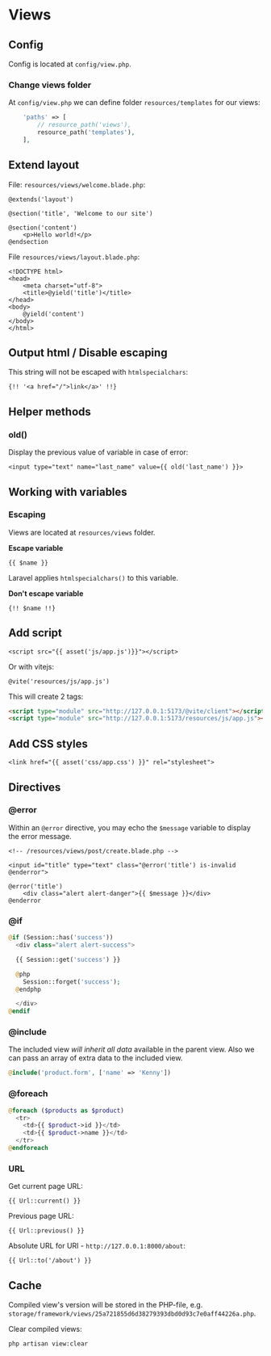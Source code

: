 # Views

## Config

Config is located at `config/view.php`.

### Change views folder

At `config/view.php` we can define folder `resources/templates` for our views:

```php
    'paths' => [
        // resource_path('views'),
        resource_path('templates'),
    ],
```

## Extend layout

File: `resources/views/welcome.blade.php`:

```blade
@extends('layout')

@section('title', 'Welcome to our site')

@section('content')
    <p>Hello world!</p>
@endsection
```

File `resources/views/layout.blade.php`:

```blade
<!DOCTYPE html>
<head>
    <meta charset="utf-8">
    <title>@yield('title')</title>
</head>
<body>
    @yield('content')
</body>
</html>
```

## Output html / Disable escaping

This string will not be escaped with `htmlspecialchars`:

```blade
{!! '<a href="/">link</a>' !!}
```

## Helper methods

### old()

Display the previous value of variable in case of error:

```blade
<input type="text" name="last_name" value={{ old('last_name') }}>
```

## Working with variables

### Escaping

Views are located at `resources/views` folder.

**Escape variable**

```blade
{{ $name }}
```

Laravel applies `htmlspecialchars()` to this variable.

**Don't escape variable**

```blade
{!! $name !!}
```

## Add script

```blade
<script src="{{ asset('js/app.js')}}"></script>
```

Or with vitejs:

```blade
@vite('resources/js/app.js')
```
This will create 2 tags:

```html
<script type="module" src="http://127.0.0.1:5173/@vite/client"></script>
<script type="module" src="http://127.0.0.1:5173/resources/js/app.js"></script>
```

## Add CSS styles

```blade
<link href="{{ asset('css/app.css') }}" rel="stylesheet">
```

## Directives

### @error

Within an `@error` directive, you may echo the `$message` variable to display the error message.

```blade
<!-- /resources/views/post/create.blade.php -->

<input id="title" type="text" class="@error('title') is-invalid @enderror">

@error('title')
    <div class="alert alert-danger">{{ $message }}</div>
@enderror
```

### @if

```php
@if (Session::has('success'))
  <div class="alert alert-success">

  {{ Session::get('success') }}

  @php
    Session::forget('success');
  @endphp

  </div>
@endif
```

### @include

The included view *will inherit all data* available in the parent view.
Also we can pass an array of extra data to the included view.

```php
@include('product.form', ['name' => 'Kenny'])
```

### @foreach

```php
@foreach ($products as $product)
  <tr>
    <td>{{ $product->id }}</td>
    <td>{{ $product->name }}</td>
  </tr>
@endforeach
```

### URL

Get current page URL:

```blade
{{ Url::current() }}
```

Previous page URL:

```blade
{{ Url::previous() }}
```

Absolute URL for URI - `http://127.0.0.1:8000/about`:

```blade
{{ Url::to('/about') }}
```

## Cache

Compiled view's version will be stored in the PHP-file, e.g. `storage/framework/views/25a721855d6d38279393dbd0d93c7e0aff44226a.php`.

Clear compiled views:

```bash
php artisan view:clear
```

